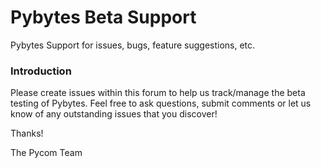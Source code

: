 # Pybytes Beta Support

Pybytes Support for issues, bugs, feature suggestions, etc.

### Introduction

Please create issues within this forum to help us track/manage the beta testing of Pybytes. Feel free to ask questions, submit comments or let us know of any outstanding issues that you discover!

Thanks!

The Pycom Team
